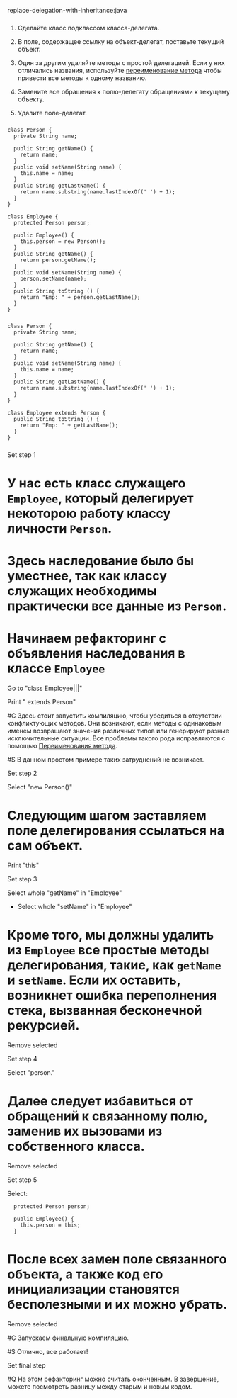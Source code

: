 replace-delegation-with-inheritance:java

###

1. Сделайте класс подклассом класса-делегата.

2. В поле, содержащее ссылку на объект-делегат, поставьте текущий объект.

3. Один за другим удаляйте методы с простой делегацией. Если у них отличались названия, используйте <a href="/rename-method">переименование метода</a> чтобы привести все методы к одному названию.

4. Замените все обращения к полю-делегату обращениями к текущему объекту.

5. Удалите поле-делегат.



###

```
class Person {
  private String name;

  public String getName() {
    return name;
  }
  public void setName(String name) {
    this.name = name;
  }
  public String getLastName() {
    return name.substring(name.lastIndexOf(' ') + 1);
  }
}

class Employee {
  protected Person person;

  public Employee() {
    this.person = new Person();
  }
  public String getName() {
    return person.getName();
  }
  public void setName(String name) {
    person.setName(name);
  }
  public String toString () {
    return "Emp: " + person.getLastName();
  }
}
```

###

```
class Person {
  private String name;

  public String getName() {
    return name;
  }
  public void setName(String name) {
    this.name = name;
  }
  public String getLastName() {
    return name.substring(name.lastIndexOf(' ') + 1);
  }
}

class Employee extends Person {
  public String toString () {
    return "Emp: " + getLastName();
  }
}
```

###

Set step 1

# У нас есть класс служащего <code>Employee</code>, который делегирует некоторою работу классу личности <code>Person</code>.

# Здесь наследование было бы уместнее, так как классу служащих необходимы практически все данные из <code>Person</code>.

# Начинаем рефакторинг с объявления наследования в классе <code>Employee</code>

Go to "class Employee|||"

Print " extends Person"

#C Здесь стоит запустить компиляцию, чтобы убедиться в отсутствии конфликтующих методов. Они возникают, если методы с одинаковым именем возвращают значения различных типов или генерируют разные исключительные ситуации. Все проблемы такого рода исправляются с помощью <a href="/rename-method">Переименования метода</a>.

#S В данном простом примере таких затруднений не возникает.

Set step 2

Select "new Person()"

# Следующим шагом заставляем поле делегирования ссылаться на сам объект.

Print "this"

Set step 3

Select whole "getName" in "Employee"
+ Select whole "setName" in "Employee"

# Кроме того, мы должны удалить из <code>Employee</code> все простые методы делегирования, такие, как <code>getName</code> и <code>setName</code>. Если их оставить, возникнет ошибка переполнения стека, вызванная бесконечной рекурсией.

Remove selected

Set step 4

Select "person."

# Далее следует избавиться от обращений к связанному полю, заменив их вызовами из собственного класса.

Remove selected

Set step 5

Select:
```
  protected Person person;

  public Employee() {
    this.person = this;
  }

```

# После всех замен поле связанного объекта, а также код его инициализации становятся бесполезными и их можно убрать.

Remove selected

#C Запускаем финальную компиляцию.

#S Отлично, все работает!

Set final step

#Q На этом рефакторинг можно считать оконченным. В завершение, можете посмотреть разницу между старым и новым кодом.